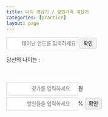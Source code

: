 ```yaml
---
title: 나이 계산기 / 할인가격 계산기
categories: [practice]
layout: page
---
```


<script src="/js/jquery-3.5.1.min.js"></script>
<style>
    *{
        margin: 0;
        padding: 0;
    }
    input{
        border: 1px solid #ccc;
        height: 35px;
        padding: 0 5px;
        text-align: right;
    }
    button{
        width: 45px;
        height: 30px;
        border: 1px solid #ccc;
        border-radius: 5px;
    }
    #price{
        margin-bottom: 5px;
    }
</style>

<div class="age-box" style="margin-bottom:50px;">
        <input type="text" id="userYear" placeholder="태어난 연도를 입력하세요">
    <button id="submit">확인</button>
    <p>당신의 나이는 : <span id="user-age"></span></p>
</div>
<div class="discount-box">
    <input type="number" id="price" placeholder="정가를 입력하세요">원<br>
    <input type="number" id="rate" placeholder="할인율을 입력하세요">%
    <button id="dcBtn">확인</button>
    <p class="price-result"></p>
</div>
<script>
    'use strict';
    $("#submit").click(function(){
        let birthYear = $("#userYear").val();
        console.log(birthYear);
        if(!birthYear){
            alert("태어난 연도를 입력하세요");
            $("#userYear").focus();
        }else{
            let today = new Date();
            let todayYear = today.getFullYear();
            let age = todayYear - birthYear + 1;
            $("#user-age").text(age);
        }
    });
    $("#dcBtn").click(function(){
        let userPrice = $("#price").val();
        let userRate = $("#rate").val();
        if(!userPrice){
            alert("가격을 입력해주세요");
        }else if(!userRate){
            alert("할인율을 입력해주세요");
        }else{
            let discount = Math.round(userPrice * (userRate/100)); //소수점 아래 반올림
            let newPrice = userPrice - discount;
            $(".price-result").text(userPrice+"원에서 "+discount+"원 할인되어 "+newPrice+"원입니다.");
        }
    });
</script>

